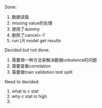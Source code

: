 Done:
1. 数据读取
2. missing value的处理
3. 使用了dummy
4. 删除了cancel=-1
5. run LR model get results


Decided but not done:
1. 需要用一种方法来解决数据unbalance的问题
2. 需要查看correlation
3. 需要做train validation test split


Need to decided:
1. what is c stat
2. why c stat is high
3. 

